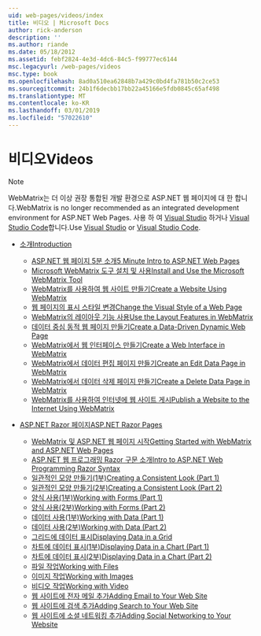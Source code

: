 ```yaml
---
uid: web-pages/videos/index
title: 비디오 | Microsoft Docs
author: rick-anderson
description: ''
ms.author: riande
ms.date: 05/18/2012
ms.assetid: febf2824-4e3d-4dc6-84c5-f99777ec6144
msc.legacyurl: /web-pages/videos
msc.type: book
ms.openlocfilehash: 8ad0a510ea62848b7a429c0bd4fa781b50c2ce53
ms.sourcegitcommit: 24b1f6decbb17bb22a45166e5fdb0845c65af498
ms.translationtype: MT
ms.contentlocale: ko-KR
ms.lasthandoff: 03/01/2019
ms.locfileid: "57022610"
---
```

<a name="videos"></a><span data-ttu-id="c9621-102">비디오</span><span class="sxs-lookup"><span data-stu-id="c9621-102">Videos</span></span>
====================

> [!NOTE] 
> <span data-ttu-id="c9621-103">WebMatrix는 더 이상 권장 통합된 개발 환경으로 ASP.NET 웹 페이지에 대 한 합니다.</span><span class="sxs-lookup"><span data-stu-id="c9621-103">WebMatrix is no longer recommended as an integrated development environment for ASP.NET Web Pages.</span></span> <span data-ttu-id="c9621-104">사용 하 여 [Visual Studio](xref:aspnet/web-pages/overview/getting-started/program-asp-net-web-pages-in-visual-studio) 하거나 [Visual Studio Code](https://code.visualstudio.com/)합니다.</span><span class="sxs-lookup"><span data-stu-id="c9621-104">Use [Visual Studio](xref:aspnet/web-pages/overview/getting-started/program-asp-net-web-pages-in-visual-studio) or [Visual Studio Code](https://code.visualstudio.com/).</span></span>

- [<span data-ttu-id="c9621-105">소개</span><span class="sxs-lookup"><span data-stu-id="c9621-105">Introduction</span></span>](introduction/index.md)

    - [<span data-ttu-id="c9621-106">ASP.NET 웹 페이지 5분 소개</span><span class="sxs-lookup"><span data-stu-id="c9621-106">5 Minute Intro to ASP.NET Web Pages</span></span>](introduction/5-minute-introduction-to-aspnet-web-pages.md)
    - [<span data-ttu-id="c9621-107">Microsoft WebMatrix 도구 설치 및 사용</span><span class="sxs-lookup"><span data-stu-id="c9621-107">Install and Use the Microsoft WebMatrix Tool</span></span>](introduction/install-and-use-the-microsoft-webmatrix-tool.md)
    - [<span data-ttu-id="c9621-108">WebMatrix를 사용하여 웹 사이트 만들기</span><span class="sxs-lookup"><span data-stu-id="c9621-108">Create a Website Using WebMatrix</span></span>](introduction/create-a-website-using-webmatrix.md)
    - [<span data-ttu-id="c9621-109">웹 페이지의 표시 스타일 변경</span><span class="sxs-lookup"><span data-stu-id="c9621-109">Change the Visual Style of a Web Page</span></span>](introduction/change-the-visual-style-of-a-web-page.md)
    - [<span data-ttu-id="c9621-110">WebMatrix의 레이아웃 기능 사용</span><span class="sxs-lookup"><span data-stu-id="c9621-110">Use the Layout Features in WebMatrix</span></span>](introduction/use-the-layout-features-in-webmatrix.md)
    - [<span data-ttu-id="c9621-111">데이터 중심 동적 웹 페이지 만들기</span><span class="sxs-lookup"><span data-stu-id="c9621-111">Create a Data-Driven Dynamic Web Page</span></span>](introduction/create-a-data-driven-dynamic-web-page.md)
    - [<span data-ttu-id="c9621-112">WebMatrix에서 웹 인터페이스 만들기</span><span class="sxs-lookup"><span data-stu-id="c9621-112">Create a Web Interface in WebMatrix</span></span>](introduction/create-a-web-interface-in-webmatrix.md)
    - [<span data-ttu-id="c9621-113">WebMatrix에서 데이터 편집 페이지 만들기</span><span class="sxs-lookup"><span data-stu-id="c9621-113">Create an Edit Data Page in WebMatrix</span></span>](introduction/create-an-edit-data-page-in-webmatrix.md)
    - [<span data-ttu-id="c9621-114">WebMatrix에서 데이터 삭제 페이지 만들기</span><span class="sxs-lookup"><span data-stu-id="c9621-114">Create a Delete Data Page in WebMatrix</span></span>](introduction/create-a-delete-data-page-in-webmatrix.md)
    - [<span data-ttu-id="c9621-115">WebMatrix를 사용하여 인터넷에 웹 사이트 게시</span><span class="sxs-lookup"><span data-stu-id="c9621-115">Publish a Website to the Internet Using WebMatrix</span></span>](introduction/publish-a-website-to-the-internet-using-webmatrix.md)
- [<span data-ttu-id="c9621-116">ASP.NET Razor 페이지</span><span class="sxs-lookup"><span data-stu-id="c9621-116">ASP.NET Razor Pages</span></span>](aspnet-razor-pages/index.md)

    - [<span data-ttu-id="c9621-117">WebMatrix 및 ASP.NET 웹 페이지 시작</span><span class="sxs-lookup"><span data-stu-id="c9621-117">Getting Started with WebMatrix and ASP.NET Web Pages</span></span>](aspnet-razor-pages/getting-started-with-webmatrix-and-aspnet-web-pages.md)
    - [<span data-ttu-id="c9621-118">ASP.NET 웹 프로그래밍 Razor 구문 소개</span><span class="sxs-lookup"><span data-stu-id="c9621-118">Intro to ASP.NET Web Programming Razor Syntax</span></span>](aspnet-razor-pages/introduction-to-aspnet-web-programming-using-the-razor-syntax.md)
    - [<span data-ttu-id="c9621-119">일관적인 모양 만들기(1부)</span><span class="sxs-lookup"><span data-stu-id="c9621-119">Creating a Consistent Look (Part 1)</span></span>](aspnet-razor-pages/creating-a-consistent-look-part-1.md)
    - [<span data-ttu-id="c9621-120">일관적인 모양 만들기(2부)</span><span class="sxs-lookup"><span data-stu-id="c9621-120">Creating a Consistent Look (Part 2)</span></span>](aspnet-razor-pages/creating-a-consistent-look-part-2.md)
    - [<span data-ttu-id="c9621-121">양식 사용(1부)</span><span class="sxs-lookup"><span data-stu-id="c9621-121">Working with Forms (Part 1)</span></span>](aspnet-razor-pages/working-with-forms-part-1.md)
    - [<span data-ttu-id="c9621-122">양식 사용(2부)</span><span class="sxs-lookup"><span data-stu-id="c9621-122">Working with Forms (Part 2)</span></span>](aspnet-razor-pages/working-with-forms-part-2.md)
    - [<span data-ttu-id="c9621-123">데이터 사용(1부)</span><span class="sxs-lookup"><span data-stu-id="c9621-123">Working with Data (Part 1)</span></span>](aspnet-razor-pages/working-with-data-part-1.md)
    - [<span data-ttu-id="c9621-124">데이터 사용(2부)</span><span class="sxs-lookup"><span data-stu-id="c9621-124">Working with Data (Part 2)</span></span>](aspnet-razor-pages/working-with-data-part-2.md)
    - [<span data-ttu-id="c9621-125">그리드에 데이터 표시</span><span class="sxs-lookup"><span data-stu-id="c9621-125">Displaying Data in a Grid</span></span>](aspnet-razor-pages/displaying-data-in-a-grid.md)
    - [<span data-ttu-id="c9621-126">차트에 데이터 표시(1부)</span><span class="sxs-lookup"><span data-stu-id="c9621-126">Displaying Data in a Chart (Part 1)</span></span>](aspnet-razor-pages/displaying-data-in-a-chart-part-1.md)
    - [<span data-ttu-id="c9621-127">차트에 데이터 표시(2부)</span><span class="sxs-lookup"><span data-stu-id="c9621-127">Displaying Data in a Chart (Part 2)</span></span>](aspnet-razor-pages/displaying-data-in-a-chart-part-2.md)
    - [<span data-ttu-id="c9621-128">파일 작업</span><span class="sxs-lookup"><span data-stu-id="c9621-128">Working with Files</span></span>](aspnet-razor-pages/working-with-files.md)
    - [<span data-ttu-id="c9621-129">이미지 작업</span><span class="sxs-lookup"><span data-stu-id="c9621-129">Working with Images</span></span>](aspnet-razor-pages/working-with-images.md)
    - [<span data-ttu-id="c9621-130">비디오 작업</span><span class="sxs-lookup"><span data-stu-id="c9621-130">Working with Video</span></span>](aspnet-razor-pages/working-with-video.md)
    - [<span data-ttu-id="c9621-131">웹 사이트에 전자 메일 추가</span><span class="sxs-lookup"><span data-stu-id="c9621-131">Adding Email to Your Web Site</span></span>](aspnet-razor-pages/adding-email-to-your-web-site.md)
    - [<span data-ttu-id="c9621-132">웹 사이트에 검색 추가</span><span class="sxs-lookup"><span data-stu-id="c9621-132">Adding Search to Your Web Site</span></span>](aspnet-razor-pages/adding-search-to-your-web-site.md)
    - [<span data-ttu-id="c9621-133">웹 사이트에 소셜 네트워킹 추가</span><span class="sxs-lookup"><span data-stu-id="c9621-133">Adding Social Networking to Your Website</span></span>](aspnet-razor-pages/adding-social-networking-to-your-website.md)
